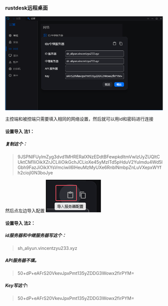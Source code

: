 ### rustdesk远程桌面

![img1_settings.png](img1_settings.png)

主控端和被控端只需要填入相同的网络设置，然后就可以用id和密码进行连接

#### 设置导入 法1：
##### 复制这个：

> 9JSPNlFUylmZyg3dvd1MHRERalXNzEDdtBFewpkdltmVwIzUyZUQltCUktCM1IiOikXZrJCLiIiOikGchJCLioXe45yMzITd5pHduV2Yulmdu4Wd5lGbh9FazJiOikXYsVmciwiI6lHeuMzMyUXe6RnblNmbpZnLuVXepxWYfh2ciojI0N3boJye

然后点左边导入配置
![img2_import.png](img2_import.png)

#### 设置导入 法2：
##### id服务器和中继服务器写这个：
> sh_aliyun.vincentzyu233.xyz

##### API服务器不填。
> 50+dP+eAFrS20VkevJpxPmt135yZDDG3Wowx2firPYM=

##### Key写这个:
> 50+dP+eAFrS20VkevJpxPmt135yZDDG3Wowx2firPYM=
